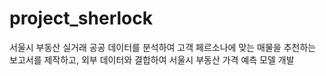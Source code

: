 # project_sherlock
서울시 부동산 실거래 공공 데이터를 분석하여 고객 페르소나에 맞는 매물을 추천하는 보고서를 제작하고, 외부 데이터와 결합하여 서울시 부동산 가격 예측 모델 개발
